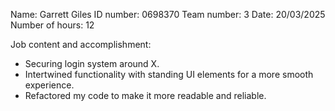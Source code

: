 Name:   Garrett Giles
ID number: 0698370
Team number: 3
Date: 20/03/2025
Number of hours: 12  

Job content and accomplishment: 
- Securing login system around X.
- Intertwined functionality with standing UI elements for a more smooth experience.
- Refactored my code to make it more readable and reliable.

